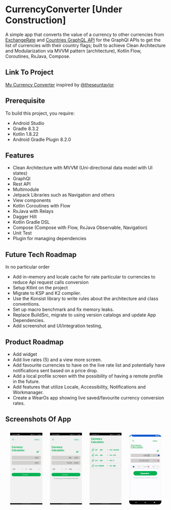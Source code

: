 # CurrencyConverter [Under Construction]
A simple app that converts the value of a currency to other currencies from [ExchangeRate](https://exchangerate.host/) and [Countries GraphQL API](https://countries.trevorblades.com/graphql) for the GraphQl APIs to get the list of currencies with their country flags; built to achieve Clean Architecture and Modularization via MVVM pattern (architecture), Kotlin Flow, Coroutines, RxJava, Compose. 

## Link To Project
[My Currency Converter](https://github.com/damade/CurrencyConverter) inspired by [@theseuntaylor](https://github.com/theseuntaylor)

## Prerequisite
To build this project, you require:
- Android Studio 
- Gradle 8.3.2
- Kotlin 1.8.22
- Android Gradle Plugin 8.2.0

## Features
* Clean Architecture with MVVM (Uni-directional data model with UI states)
* GraphQl
* Rest API
* Multimodule
* Jetpack Libraries such as Navigation and others
* View components
* Kotlin Coroutines with Flow
* RxJava with Relays
* Dagger Hilt
* Kotlin Gradle DSL
* Compose (Compose with Flow, RxJava Observable, Navigation)
* Unit Test
* Plugin for managing dependencies

## Future Tech Roadmap
In no particular order
* Add in-memory and locale cache for rate particular to currencies to reduce Api request calls conversion
* Setup Ktlint on the project
* Migrate to KSP and K2 compiler.
* Use the Konsist library to write rules about the architecture and class conventions.
* Set up macro benchmark and fix memory leaks. 
* Replace BuildSrc, migrate to using version catalogs and update App Dependencies.
* Add screenshot and UI/integration testing, 

## Product Roadmap
* Add widget
* Add live rates (5) and a view more screen.
* Add favourite currencies to have on the live rate list and potentially have notifications sent based on a price drop.  
* Add a local profile screen with the possibility of having a remote profile in the future.
* Add features that utilize Locale, Accessibility, Notifications and Workmanager.
* Create a WearOs app showing live saved/favourite currency conversion rates.

<h2 align="left">Screenshots Of App</h2>
<h4 align="center">  
<img src="https://github.com/damade/CurrencyConverter/blob/main/screenshots/Screenshot_20220502-094654_CurrencyConverter.jpg" width="20%" vspace="10" hspace="10">
<img src="https://github.com/damade/CurrencyConverter/blob/main/screenshots/Screenshot_20220502-094810_CurrencyConverter.jpg" width="20%" vspace="10" hspace="10">
<img src="https://github.com/damade/CurrencyConverter/blob/main/screenshots/Screenshot_20220502-192804_CurrencyConverter.jpg" width="20%" vspace="10" hspace="10">
<img alt="Compose Screen" src="https://github.com/damade/CurrencyConverter/blob/main/screenshots/CurrencyCalculator.png" width="20%" vspace="10" hspace="10">

